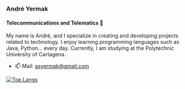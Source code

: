 ### André Yermak
#### Telecommunications and Telematics 🔭
My name is André, and I specialize in creating and developing projects related to technology. I enjoy learning programming languages such as Java, Python... every day. Currently, I am studying at the Polytechnic University of Cartagena.


- 📫 Mail: asyermak@gmail.com 


[![Top Langs](https://github-readme-stats.vercel.app/api/top-langs/?username=andrewyernau)](https://github.com/anuraghazra/github-readme-stats)
